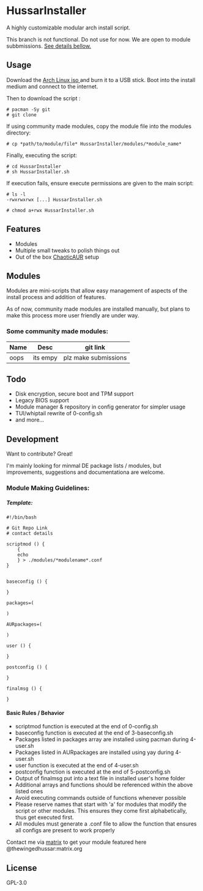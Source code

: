 # HussarInstaller
A highly customizable modular arch install script.

This branch is not functional. Do not use for now. We are open to module subbmissions. [See details bellow.](#module-making-guidelines)


## Usage

Download the [Arch Linux iso ](https://archlinux.org/download/) and burn it to a USB stick.
Boot into the install medium and connect to the internet.

Then to download the script :
```
# pacman -Sy git
# git clone 
```

If using community made modules, copy the module file into the modules directory:
```
# cp *path/to/module/file* HussarInstaller/modules/*module_name*
```

Finally, executing the script: 
```
# cd HussarInstaller
# sh HussarInstaller.sh
```

If execution fails, ensure execute permissions are given to the main script:
```
# ls -l
-rwxrwxrwx [...] HussarInstaller.sh

# chmod a+rwx HussarInstaller.sh
```


## Features

- Modules
- Multiple small tweaks to polish things out
- Out of the box [ChaoticAUR](https://aur.chaotic.cx/) setup



## Modules

Modules are mini-scripts that allow easy management of aspects of the install process and addition of features.

As of now, community made modules are installed manually, but plans to make this process more user friendly are under way.

### Some community made modules:
| Name  | Desc | git link |
| ------ | ------| ------ |
| oops | its empy | plz make submissions |

## Todo
- Disk encryption, secure boot and TPM support
- Legacy BIOS support
- Module manager & repository in config generator for simpler usage
- TUI/whiptail rewrite of 0-config.sh
- and more...

## Development

Want to contribute? Great!

I'm mainly looking for minmal DE package lists / modules, but improvements, suggestions and documentationa are welcome.

### Module Making Guidelines:

##### Template:
```
#!/bin/bash

# Git Repo Link
# contact details

scriptmod () {
	{
	echo
	} > ./modules/*modulename*.conf
}


baseconfig () {

}

packages=(

)

AURpackages=(

)
	
user () {
	
}

postconfig () {

}

finalmsg () {

}
```

#### Basic Rules / Behavior
- scriptmod function is executed at the end of 0-config.sh
- baseconfig function is executed at the end of 3-baseconfig.sh
- Packages listed in packages array are installed using pacman during 4-user.sh
- Packages listed in AURpackages are installed using yay during 4-user.sh
- user function is executed at the end of 4-user.sh
- postconfig function is executed at the end of 5-postconfig.sh
- Output of finalmsg put into a text file in installed user's home folder
- Additional arrays and functions should be referenced within the above listed ones
- Avoid executing commands outside of functions whenever possible
- Please reserve names that start with 'a' for modules that modify the script or other modules. This ensures they come first alphabetically, thus get executed first.
- All modules must generate a .conf file to allow the function that ensures all configs are present to work properly


Contact me via [matrix](https://matrix.org/) to get your module featured here
@thewingedhussar:matrix.org 



## License

GPL-3.0
